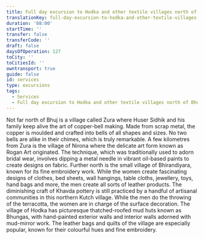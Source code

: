 ```yaml
---
title: Full day excursion to Hodka and other textile villages north of Bhuj
translationKey: full-day-excursion-to-hodka-and-other-textile-villages-north-of-bhuj
duration: '08:00'
startTime: ''
transfer: false
transferCode: ''
draft: false
daysOfOperation: 127
toCity: ''
toCitiesId: ''
owntransport: true
guide: false
id: services
type: excursions
tags:
  - Services
  - Full day excursion to Hodka and other textile villages north of Bhuj
---
```

Not far north of Bhuj is a village called Zura where Huser Sidhik and his family keep alive the art of copper-bell making. Made from scrap metal, the copper is moulded and crafted into bells of all shapes and sizes. No two bells are alike in their chimes, which is truly remarkable.    A few kilometres from Zura is the village of Nirona where the delicate art form known as Rogan Art originated. The technique, which was traditionally used to adorn bridal wear, involves dipping a metal needle in vibrant oil-based paints to create designs on fabric.    Further north is the small village of Bhirandiyara, known for its fine embroidery work.  While the women create fascinating designs of clothes, bed sheets, wall hangings, table cloths, jewellery, toys, hand bags and more, the men create all sorts of leather products.    The diminishing craft of Khavda pottery is still practiced by a handful of artisanal communities in this northern Kutch village. While the men do the throwing of the terracotta, the women are in charge of the surface decoration.    The village of Hodka has picturesque thatched-roofed mud huts known as Bhungas, with hand-painted exterior walls and interior walls adorned with mud-mirror work. The leather bags and quilts of the village are especially popular, known for their colourful hues and fine embroidery.